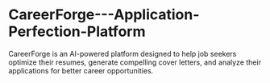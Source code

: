 # CareerForge---Application-Perfection-Platform
CareerForge is an AI-powered platform designed to help job seekers optimize their resumes, generate compelling cover letters, and analyze their applications for better career opportunities.
